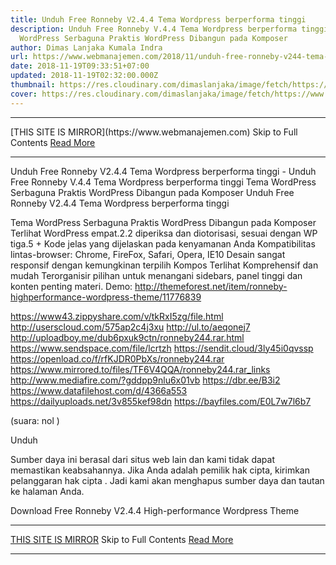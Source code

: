 ```yaml
---
title: Unduh Free Ronneby V2.4.4 Tema Wordpress berperforma tinggi
description: Unduh Free Ronneby V.4.4 Tema Wordpress berperforma tinggi Tema
  WordPress Serbaguna Praktis WordPress Dibangun pada Komposer
author: Dimas Lanjaka Kumala Indra
url: https://www.webmanajemen.com/2018/11/unduh-free-ronneby-v244-tema-wordpress.html
date: 2018-11-19T09:33:51+07:00
updated: 2018-11-19T02:32:00.000Z
thumbnail: https://res.cloudinary.com/dimaslanjaka/image/fetch/https://www.uxfree.com/wp-content/uploads/2018/11/ENBKzrz.jpg
cover: https://res.cloudinary.com/dimaslanjaka/image/fetch/https://www.uxfree.com/wp-content/uploads/2018/11/ENBKzrz.jpg
---
```


<hr/> [THIS SITE IS MIRROR](https://www.webmanajemen.com) Skip to Full Contents <a href="https://www.webmanajemen.com/2018/11/unduh-free-ronneby-v244-tema-wordpress.html" rel="follow" class="button" id="read-more">Read More</a> <hr/> Unduh Free Ronneby V2.4.4 Tema Wordpress berperforma tinggi - Unduh Free Ronneby V.4.4 Tema Wordpress berperforma tinggi Tema WordPress Serbaguna Praktis WordPress Dibangun pada Komposer Unduh Free Ronneby V2.4.4 Tema Wordpress berperforma tinggi 

  
  Tema WordPress Serbaguna Praktis WordPress Dibangun pada Komposer Terlihat WordPress empat.2.2 diperiksa dan diotorisasi, sesuai dengan WP tiga.5 + Kode jelas yang dijelaskan pada kenyamanan Anda Kompatibilitas lintas-browser: Chrome, FireFox, Safari, Opera, IE10 Desain sangat responsif dengan kemungkinan terpilih Kompos Terlihat Komprehensif dan mudah Terorganisir pilihan untuk menangani sidebars, panel tinggi dan konten penting materi. 
  Demo: http://themeforest.net/item/ronneby-highperformance-wordpress-theme/11776839 
  
  https://www43.zippyshare.com/v/tkRxI5zg/file.html 
 http://userscloud.com/575ap2c4j3xu 
 http://ul.to/aeqonej7 
 http://uploadboy.me/dub6pxuk9ctn/ronneby244.rar.html 
 https://www.sendspace.com/file/lcrtzh 
 https://sendit.cloud/3ly45i0qvssp 
 https://openload.co/f/rfKJDR0PbXs/ronneby244.rar 
 https://www.mirrored.to/files/TF6V4QQA/ronneby244.rar_links 
 http://www.mediafire.com/?gddpp9nlu6x01vb 
 https://dbr.ee/B3i2 
 https://www.datafilehost.com/d/4366a553 
 https://dailyuploads.net/3v855kef98dn 
 https://bayfiles.com/E0L7w7l6b7 
  
  (suara: nol ) 
  
  


   Unduh 

  
  Sumber daya ini berasal dari situs web lain dan kami tidak dapat memastikan keabsahannya.  Jika Anda adalah pemilik hak cipta, kirimkan pelanggaran hak cipta .  Jadi kami akan menghapus sumber daya dan tautan ke halaman Anda. 
  
  
    
Download Free Ronneby V2.4.4  High-performance Wordpress Theme <hr/> [THIS SITE IS MIRROR](https://www.webmanajemen.com) Skip to Full Contents <a href="https://www.webmanajemen.com/2018/11/unduh-free-ronneby-v244-tema-wordpress.html" rel="follow" class="button" id="read-more">Read More</a> <hr/>